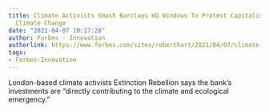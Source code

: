 ```yaml
---
title: Climate Activists Smash Barclays HQ Windows To Protest Capitalism’s Role In
  Climate Change
date: "2021-04-07 10:17:28"
author: Forbes - Innovation
authorlink: https://www.forbes.com/sites/roberthart/2021/04/07/climate-activists-smash-barclays-hq-windows-to-protest-capitalisms-role-in-climate-change/
tags:
- Forbes-Innovation
---
```

London-based climate activists Extinction Rebellion  says the bank’s investments are “directly contributing to the climate and ecological emergency.”
